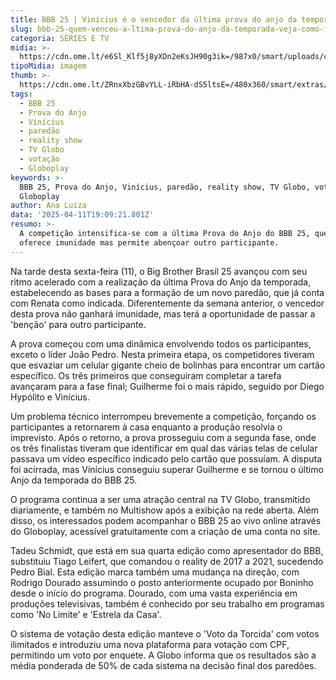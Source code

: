 ```yaml
---
title: BBB 25 | Vinícius é o vencedor da última prova do anjo da temporada
slug: bbb-25-quem-venceu-a-ltima-prova-do-anjo-da-temporada-veja-como-foi-disputa
categoria: SÉRIES E TV
midia: >-
  https://cdn.ome.lt/e6Sl_Klf5j8yXDn2eKsJH90g3ik=/987x0/smart/uploads/conteudo/fotos/prova-do-anjo-bbb.png
tipoMidia: imagem
thumb: >-
  https://cdn.ome.lt/ZRnxXbzGBvYLL-iRbHA-dS5ltsE=/480x360/smart/extras/conteudos/prova-do-anjo-bbb.png
tags:
  - BBB 25
  - Prova do Anjo
  - Vinícius
  - paredão
  - reality show
  - TV Globo
  - votação
  - Globoplay
keywords: >-
  BBB 25, Prova do Anjo, Vinícius, paredão, reality show, TV Globo, votação,
  Globoplay
author: Ana Luiza
data: '2025-04-11T19:09:21.801Z'
resumo: >-
  A competição intensifica-se com a última Prova do Anjo do BBB 25, que não
  oferece imunidade mas permite abençoar outro participante.
---
```


Na tarde desta sexta-feira (11), o Big Brother Brasil 25 avançou com seu ritmo acelerado com a realização da última Prova do Anjo da temporada, estabelecendo as bases para a formação de um novo paredão, que já conta com Renata como indicada. Diferentemente da semana anterior, o vencedor desta prova não ganhará imunidade, mas terá a oportunidade de passar a 'benção' para outro participante.

A prova começou com uma dinâmica envolvendo todos os participantes, exceto o líder João Pedro. Nesta primeira etapa, os competidores tiveram que esvaziar um celular gigante cheio de bolinhas para encontrar um cartão específico. Os três primeiros que conseguiram completar a tarefa avançaram para a fase final; Guilherme foi o mais rápido, seguido por Diego Hypólito e Vinícius.

Um problema técnico interrompeu brevemente a competição, forçando os participantes a retornarem à casa enquanto a produção resolvia o imprevisto. Após o retorno, a prova prosseguiu com a segunda fase, onde os três finalistas tiveram que identificar em qual das várias telas de celular passava um vídeo específico indicado pelo cartão que possuíam. A disputa foi acirrada, mas Vinícius conseguiu superar Guilherme e se tornou o último Anjo da temporada do BBB 25.

O programa continua a ser uma atração central na TV Globo, transmitido diariamente, e também no Multishow após a exibição na rede aberta. Além disso, os interessados podem acompanhar o BBB 25 ao vivo online através do Globoplay, acessível gratuitamente com a criação de uma conta no site.

Tadeu Schmidt, que está em sua quarta edição como apresentador do BBB, substituiu Tiago Leifert, que comandou o reality de 2017 a 2021, sucedendo Pedro Bial. Esta edição marca também uma mudança na direção, com Rodrigo Dourado assumindo o posto anteriormente ocupado por Boninho desde o início do programa. Dourado, com uma vasta experiência em produções televisivas, também é conhecido por seu trabalho em programas como 'No Limite' e 'Estrela da Casa'.

O sistema de votação desta edição manteve o 'Voto da Torcida' com votos ilimitados e introduziu uma nova plataforma para votação com CPF, permitindo um voto por enquete. A Globo informa que os resultados são a média ponderada de 50% de cada sistema na decisão final dos paredões.
